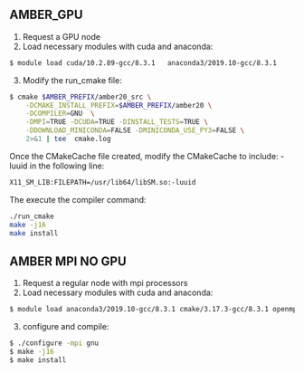 ## AMBER_GPU

1. Request a GPU node
2. Load necessary modules with cuda and anaconda:

```bash
$ module load cuda/10.2.89-gcc/8.3.1   anaconda3/2019.10-gcc/8.3.1
```

3. Modify the run_cmake file:

```bash
$ cmake $AMBER_PREFIX/amber20_src \
    -DCMAKE_INSTALL_PREFIX=$AMBER_PREFIX/amber20 \
    -DCOMPILER=GNU  \
    -DMPI=TRUE -DCUDA=TRUE -DINSTALL_TESTS=TRUE \
    -DDOWNLOAD_MINICONDA=FALSE -DMINICONDA_USE_PY3=FALSE \
    2>&1 | tee  cmake.log
```
 Once the CMakeCache file created, modify the CMakeCache to include: -luuid in the following line:

```bash
X11_SM_LIB:FILEPATH=/usr/lib64/libSM.so:-luuid
```

The execute the compiler command:

```bash
./run_cmake
make -j16
make install
```

## AMBER MPI NO GPU


1. Request a regular node with mpi processors
2. Load necessary modules with cuda and anaconda:

```bash
$ module load anaconda3/2019.10-gcc/8.3.1 cmake/3.17.3-gcc/8.3.1 openmpi/3.1.5-gcc/7.1.0-ucx gcc/7.1.0 parallel-netcdf/1.12.1-gcc/8.3.1-cuda10_2
```

3. configure and compile: 

```bash
$ ./configure -mpi gnu
$ make -j16
$ make install
```
